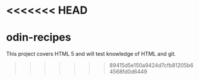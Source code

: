 <<<<<<< HEAD
=======
# odin-recipes
This project covers HTML 5 and will test knowledge of HTML and git.
>>>>>>> 89415d5e150a9424d7cfb81205b64568fd0d6449
